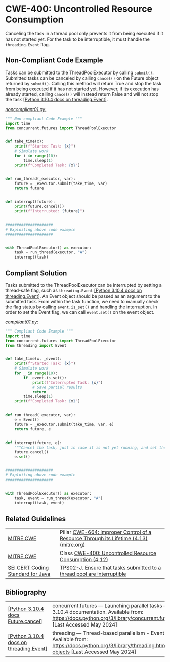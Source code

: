 # CWE-400: Uncontrolled Resource Consumption

Canceling the task in a thread pool only prevents it from being executed if it has not started yet. For the task to be interruptible, it must handle the `threading.Event` flag.

## Non-Compliant Code Example

Tasks can be submitted to the ThreadPoolExecutor by calling `submit()`. Submitted tasks can be canceled by calling `cancel()` on the Future object returned by `submit()`. Calling this method will return True and stop the task from being executed if it has not started yet. However, if its execution has already started, calling `cancel()` will instead return  False and will not stop the task [[Python 3.10.4 docs on threading.Event]](https://docs.python.org/3/library/threading.html#event-objects).

[*noncompliant01.py:*](noncompliant01.py)

```py
""" Non-compliant Code Example """
import time
from concurrent.futures import ThreadPoolExecutor


def take_time(x):
    print(f"Started Task: {x}")
    # Simulate work
    for i in range(10):
        time.sleep(1)
    print(f"Completed Task: {x}")


def run_thread(_executor, var):
    future = _executor.submit(take_time, var)
    return future


def interrupt(future):
    print(future.cancel())
    print(f"Interrupted: {future}")


#####################
# Exploiting above code example
#####################


with ThreadPoolExecutor() as executor:
    task = run_thread(executor, "A")
    interrupt(task)

```

## Compliant Solution

Tasks submitted to the ThreadPoolExecutor can be interrupted by setting a thread-safe flag, such as `threading.Event`  [[Python 3.10.4 docs on threading.Event]](https://docs.python.org/3/library/threading.html#event-objects). An Event object should be passed as an argument to the submitted task. From within the task function, we need to manually check the flag status by calling `event.is_set()` and handling the interruption. In order to set the Event flag, we can call `event.set()` on the event object.

[*compliant01.py:*](compliant01.py)

```py
""" Compliant Code Example """
import time
from concurrent.futures import ThreadPoolExecutor
from threading import Event


def take_time(x, _event):
    print(f"Started Task: {x}")
    # Simulate work
    for _ in range(10):
        if _event.is_set():
            print(f"Interrupted Task: {x}")
            # Save partial results
            return
        time.sleep(1)
    print(f"Completed Task: {x}")


def run_thread(_executor, var):
    e = Event()
    future = _executor.submit(take_time, var, e)
    return future, e


def interrupt(future, e):
    """Cancel the task, just in case it is not yet running, and set the Event flag"""
    future.cancel()
    e.set()


#####################
# Exploiting above code example
#####################


with ThreadPoolExecutor() as executor:
    task, event = run_thread(executor, "A")
    interrupt(task, event)

```

## Related Guidelines

|||
|:---|:---|
|[MITRE CWE](http://cwe.mitre.org/)|Pillar [CWE-664: Improper Control of a Resource Through its Lifetime (4.13) (mitre.org)](https://cwe.mitre.org/data/definitions/664.html)|
|[MITRE CWE](http://cwe.mitre.org/)|Class [CWE-400: Uncontrolled Resource Consumption (4.12)](https://cwe.mitre.org/data/definitions/400.html)|
|[SEI CERT Coding Standard for Java](https://wiki.sei.cmu.edu/confluence/display/java/SEI+CERT+Oracle+Coding+Standard+for+Java)|[TPS02-J. Ensure that tasks submitted to a thread pool are interruptible](https://wiki.sei.cmu.edu/confluence/display/java/TPS02-J.+Ensure+that+tasks+submitted+to+a+thread+pool+are+interruptible)|

## Bibliography

|||
|:---|:---|
|[[Python 3.10.4 docs Future.cancel]](https://docs.python.org/3/library/concurrent.futures.html)|concurrent.futures — Launching parallel tasks — Python 3.10.4 documentation. Available from: <https://docs.python.org/3/library/concurrent.futures.html> \[Last Accessed May 2024]|
|[[Python 3.10.4 docs on threading.Event]](https://docs.python.org/3/library/threading.html#event-objects)|threading — Thread-based parallelism - Event Objects. Available from: <https://docs.python.org/3/library/threading.html#event-objects> \[Last Accessed May 2024]|
